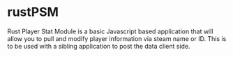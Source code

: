# rustPSM
Rust Player Stat Module is a basic Javascript based application that will allow you to pull and modify player information via steam name or ID. This is to be used with a sibling application to post the data client side.
